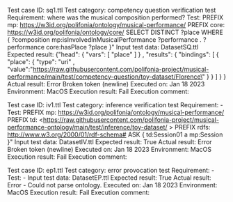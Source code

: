 Test case ID: sq1.ttl
Test category: competency question verification test
Requirement: where was the musical composition performed?
Test: PREFIX mp: <https://w3id.org/polifonia/ontology/musical-performance/> PREFIX core: <https://w3id.org/polifonia/ontology/core/> SELECT DISTINCT ?place WHERE { ?composition mp:isInvolvedInMusicalPerformance ?performance . ?performance core:hasPlace ?place }"
Input test data: DatasetSQ.ttl
Expected result: {\"head\": {  \"vars\": [  \"place\" ] } ,  \"results\": {  \"bindings\": [ {  \"place\": {  \"type\":  \"uri\" ,  \"value\":\"https://raw.githubusercontent.com/polifonia-project/musical-performance/main/test/competency-question/toy-dataset/Florence\" } } ] } }
Actual result: Error Broken token (newline)
Executed on: Jan 18 2023
Environment: MacOS
Execution result: Fail
Execution comment:



Test case ID: iv1.ttl
Test category: inference verification test
Requirement: -
Test: PREFIX mp: <https://w3id.org/polifonia/ontology/musical-performance/> 
PREFIX td: <https://raw.githubusercontent.com/polifonia-project/musical-performance-ontology/main/test/inference/toy-dataset/ > 
PREFIX rdfs: <http://www.w3.org/2000/01/rdf-schema#> 
ASK { td:Session01 a mp:Session }"
Input test data: DatasetIV.ttl
Expected result: True
Actual result: Error Broken token (newline)
Executed on: Jan 18 2023
Environment: MacOS
Execution result: Fail
Execution comment:


Test case ID: ep1.ttl
Test category: error provocation test
Requirement: -
Test: -
Input test data: DatasetEP.ttl
Expected result: True
Actual result: Error - Could not parse ontology.
Executed on: Jan 18 2023
Environment: MacOS
Execution result: Fail
Execution comment:
